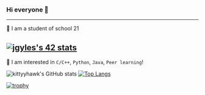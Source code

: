 ### Hi everyone 👋
---

<!--
**kiittyhawk/kiittyhawk** is a ✨ _special_ ✨ repository because its `README.md` (this file) appears on your GitHub profile.

Here are some ideas to get you started:

- 🔭 I’m currently working on ...
- 🌱 I’m currently learning ...
- 👯 I’m looking to collaborate on ...
- 🤔 I’m looking for help with ...
- 💬 Ask me about ...
- 📫 How to reach me: ...
- 😄 Pronouns: ...
- ⚡ Fun fact: ...
-->

:seedling: I am a student of school 21

<a href="https://github.com/JaeSeoKim/badge42"><img src="https://badge42.vercel.app/api/v2/cl394345u012209merytf2tfw/stats?cursusId=21&coalitionId=89" alt="jgyles's 42 stats" /></a>
---

🙈 I am interested in `C/C++`, `Python`, `Java`, `Peer learning`!

![kittyyhawk's GitHub stats](https://github-readme-stats.vercel.app/api?username=kiittyhawk&show_icons=true&theme=merko) [![Top Langs](https://github-readme-stats.vercel.app/api/top-langs/?username=kiittyhawk)](https://github.com/anuraghazra/github-readme-stats)

[![trophy](https://github-profile-trophy.vercel.app/?username=kiittyhawk&theme=onedark)](https://github.com/ryo-ma/github-profile-trophy)
